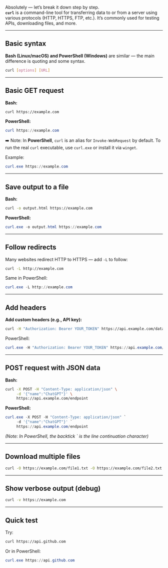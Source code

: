 
Absolutely — let’s break it down step by step.  
**`curl`** is a command-line tool for transferring data to or from a server using various protocols (HTTP, HTTPS, FTP, etc.). It’s commonly used for testing APIs, downloading files, and more.

---

## Basic syntax

**Bash (Linux/macOS) and PowerShell (Windows)** are similar — the main difference is quoting and some syntax.

```bash
curl [options] [URL]
```

---

## Basic GET request

**Bash:**

```bash
curl https://example.com
```

**PowerShell:**

```powershell
curl https://example.com
```

➡️ Note: In **PowerShell**, `curl` is an alias for `Invoke-WebRequest` by default. To run the real `curl` executable, use `curl.exe` or install it via `winget`.

Example:

```powershell
curl.exe https://example.com
```

---

## Save output to a file

**Bash:**

```bash
curl -o output.html https://example.com
```

**PowerShell:**

```powershell
curl.exe -o output.html https://example.com
```

---

## Follow redirects

Many websites redirect HTTP to HTTPS — add `-L` to follow:

```bash
curl -L http://example.com
```

Same in PowerShell:

```powershell
curl.exe -L http://example.com
```

---

## Add headers

**Add custom headers (e.g., API key):**

```bash
curl -H "Authorization: Bearer YOUR_TOKEN" https://api.example.com/data
```

PowerShell:

```powershell
curl.exe -H "Authorization: Bearer YOUR_TOKEN" https://api.example.com/data
```

---

## POST request with JSON data

**Bash:**

```bash
curl -X POST -H "Content-Type: application/json" \
     -d '{"name":"ChatGPT"}' \
     https://api.example.com/endpoint
```

**PowerShell:**

```powershell
curl.exe -X POST -H "Content-Type: application/json" `
     -d '{"name":"ChatGPT"}' `
     https://api.example.com/endpoint
```

_(Note: In PowerShell, the backtick ` is the line continuation character)_

---

## Download multiple files

```bash
curl -O https://example.com/file1.txt -O https://example.com/file2.txt
```

---

## Show verbose output (debug)

```bash
curl -v https://example.com
```

---

## Quick test

Try:

```bash
curl https://api.github.com
```

Or in PowerShell:

```powershell
curl.exe https://api.github.com
```


